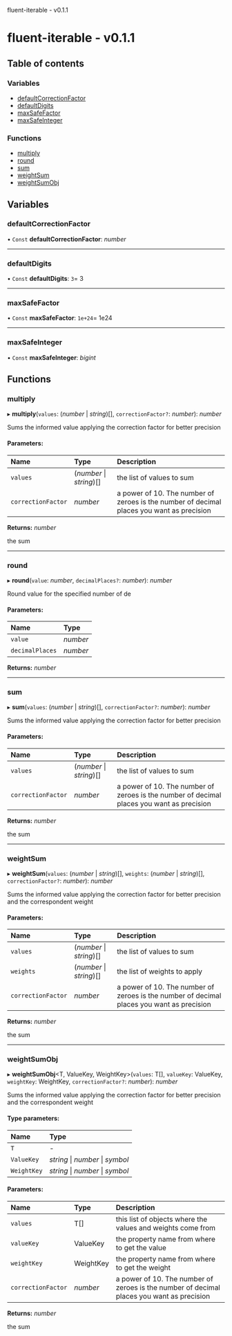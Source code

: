 fluent-iterable - v0.1.1

# fluent-iterable - v0.1.1

## Table of contents

### Variables

- [defaultCorrectionFactor](README.md#defaultcorrectionfactor)
- [defaultDigits](README.md#defaultdigits)
- [maxSafeFactor](README.md#maxsafefactor)
- [maxSafeInteger](README.md#maxsafeinteger)

### Functions

- [multiply](README.md#multiply)
- [round](README.md#round)
- [sum](README.md#sum)
- [weightSum](README.md#weightsum)
- [weightSumObj](README.md#weightsumobj)

## Variables

### defaultCorrectionFactor

• `Const` **defaultCorrectionFactor**: *number*

___

### defaultDigits

• `Const` **defaultDigits**: ``3``= 3

___

### maxSafeFactor

• `Const` **maxSafeFactor**: ``1e+24``= 1e24

___

### maxSafeInteger

• `Const` **maxSafeInteger**: *bigint*

## Functions

### multiply

▸ **multiply**(`values`: (*number* \| *string*)[], `correctionFactor?`: *number*): *number*

Sums the informed value applying the correction factor for better precision

#### Parameters:

| Name | Type | Description |
| :------ | :------ | :------ |
| `values` | (*number* \| *string*)[] | the list of values to sum |
| `correctionFactor` | *number* | a power of 10. The number of zeroes is the number of decimal places you want as precision |

**Returns:** *number*

the sum

___

### round

▸ **round**(`value`: *number*, `decimalPlaces?`: *number*): *number*

Round value for the specified number of de

#### Parameters:

| Name | Type |
| :------ | :------ |
| `value` | *number* |
| `decimalPlaces` | *number* |

**Returns:** *number*

___

### sum

▸ **sum**(`values`: (*number* \| *string*)[], `correctionFactor?`: *number*): *number*

Sums the informed value applying the correction factor for better precision

#### Parameters:

| Name | Type | Description |
| :------ | :------ | :------ |
| `values` | (*number* \| *string*)[] | the list of values to sum |
| `correctionFactor` | *number* | a power of 10. The number of zeroes is the number of decimal places you want as precision |

**Returns:** *number*

the sum

___

### weightSum

▸ **weightSum**(`values`: (*number* \| *string*)[], `weights`: (*number* \| *string*)[], `correctionFactor?`: *number*): *number*

Sums the informed value applying the correction factor for better precision and the correspondent weight

#### Parameters:

| Name | Type | Description |
| :------ | :------ | :------ |
| `values` | (*number* \| *string*)[] | the list of values to sum |
| `weights` | (*number* \| *string*)[] | the list of weights to apply |
| `correctionFactor` | *number* | a power of 10. The number of zeroes is the number of decimal places you want as precision |

**Returns:** *number*

the sum

___

### weightSumObj

▸ **weightSumObj**<T, ValueKey, WeightKey\>(`values`: T[], `valueKey`: ValueKey, `weightKey`: WeightKey, `correctionFactor?`: *number*): *number*

Sums the informed value applying the correction factor for better precision and the correspondent weight

#### Type parameters:

| Name | Type |
| :------ | :------ |
| `T` | - |
| `ValueKey` | *string* \| *number* \| *symbol* |
| `WeightKey` | *string* \| *number* \| *symbol* |

#### Parameters:

| Name | Type | Description |
| :------ | :------ | :------ |
| `values` | T[] | this list of objects where the values and weights come from |
| `valueKey` | ValueKey | the property name from where to get the value |
| `weightKey` | WeightKey | the property name from where to get the weight |
| `correctionFactor` | *number* | a power of 10. The number of zeroes is the number of decimal places you want as precision |

**Returns:** *number*

the sum
